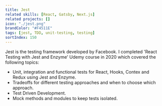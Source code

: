 ```yaml
---
title: Jest
related skills: [React, Gatsby, Next.js]
related projects: []
icon: "./jest.png"
brandColor: "#F4511E"
tags: [jest, TDD, unit-testing, testing]
sortIndex: 150
---
```


Jest is the testing framework developed by Facebook. I completed 'React Testing with Jest and Enzyme' Udemy course in 2020 which covered the following topics:

- Unit, integration and functional tests for React, Hooks, Contex and Redux using Jest and Enzyme.
- Tradeoffs for different testing approaches and when to choose which approach.
- Test Driven Development.
- Mock methods and modules to keep tests isolated.
